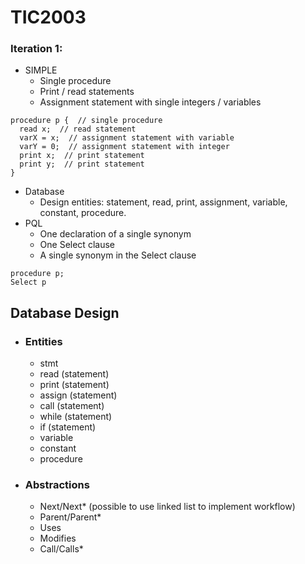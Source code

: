 # TIC2003

### Iteration 1:

- SIMPLE  
  - Single procedure  
  - Print / read statements  
  - Assignment statement with single integers / variables  
```
procedure p {  // single procedure
  read x;  // read statement
  varX = x;  // assignment statement with variable
  varY = 0;  // assignment statement with integer
  print x;  // print statement
  print y;  // print statement
}
```
- Database  
  - Design entities: statement, read, print, assignment, variable, constant, procedure.  
- PQL  
  - One declaration of a single synonym  
  - One Select clause  
  - A single synonym in the Select clause  
```
procedure p;
Select p
```

## Database Design  
- ### Entities  
  - stmt
  - read (statement)
  - print (statement)
  - assign (statement)
  - call (statement)
  - while (statement)
  - if (statement)
  - variable
  - constant
  - procedure
- ### Abstractions
  - Next/Next* (possible to use linked list to implement workflow)
  - Parent/Parent*
  - Uses
  - Modifies
  - Call/Calls*
